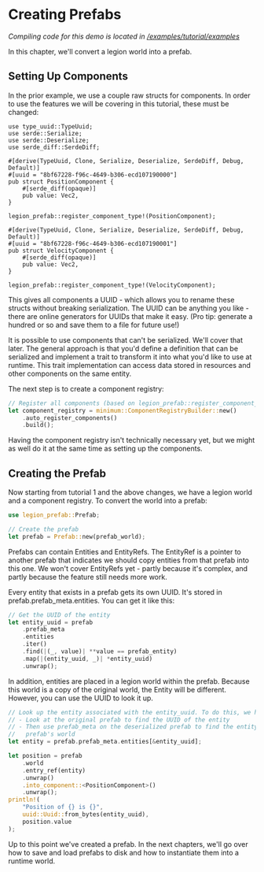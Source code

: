 # Creating Prefabs

*Compiling code for this demo is located in [/examples/tutorial/examples](../../examples/tutorial/examples)*

In this chapter, we'll convert a legion world into a prefab.

## Setting Up Components

In the prior example, we use a couple raw structs for components. In order to use the features we will be covering in
this tutorial, these must be changed:

```
use type_uuid::TypeUuid;
use serde::Serialize;
use serde::Deserialize;
use serde_diff::SerdeDiff;

#[derive(TypeUuid, Clone, Serialize, Deserialize, SerdeDiff, Debug, Default)]
#[uuid = "8bf67228-f96c-4649-b306-ecd107190000"]
pub struct PositionComponent {
    #[serde_diff(opaque)]
    pub value: Vec2,
}

legion_prefab::register_component_type!(PositionComponent);

#[derive(TypeUuid, Clone, Serialize, Deserialize, SerdeDiff, Debug, Default)]
#[uuid = "8bf67228-f96c-4649-b306-ecd107190001"]
pub struct VelocityComponent {
    #[serde_diff(opaque)]
    pub value: Vec2,
}

legion_prefab::register_component_type!(VelocityComponent);
```

This gives all components a UUID - which allows you to rename these structs without breaking serialization. The UUID
can be anything you like - there are online generators for UUIDs that make it easy. (Pro tip: generate a hundred or so
and save them to a file for future use!)

It is possible to use components that can't be serialized. We'll cover that later. The general approach is that you'd
define a definition that can be serialized and implement a trait to transform it into what you'd like to use at runtime.
This trait implementation can access data stored in resources and other components on the same entity.

The next step is to create a component registry:

```rust
// Register all components (based on legion_prefab::register_component_type! macro)
let component_registry = minimum::ComponentRegistryBuilder::new()
    .auto_register_components()
    .build();
```

Having the component registry isn't technically necessary yet, but we might as well do it at the same time as setting
up the components. 

## Creating the Prefab

Now starting from tutorial 1 and the above changes, we have a legion world and a component registry. To convert the
world into a prefab:

```rust
use legion_prefab::Prefab;

// Create the prefab
let prefab = Prefab::new(prefab_world);
```

Prefabs can contain Entities and EntityRefs. The EntityRef is a pointer to another prefab that indicates we should copy
entities from that prefab into this one. We won't cover EntityRefs yet - partly because it's complex, and partly because
the feature still needs more work.

Every entity that exists in a prefab gets its own UUID. It's stored in prefab.prefab_meta.entities. You can get it like
this:

```rust
// Get the UUID of the entity
let entity_uuid = prefab
    .prefab_meta
    .entities
    .iter()
    .find(|(_, value)| **value == prefab_entity)
    .map(|(entity_uuid, _)| *entity_uuid)
    .unwrap();
```

In addition, entities are placed in a legion world within the prefab. Because this world is a copy of the original world,
the Entity will be different. However, you can use the UUID to look it up.

```rust
// Look up the entity associated with the entity_uuid. To do this, we have to:
// - Look at the original prefab to find the UUID of the entity
// - Then use prefab_meta on the deserialized prefab to find the entity in the deserialized
//   prefab's world
let entity = prefab.prefab_meta.entities[&entity_uuid];

let position = prefab
    .world
    .entry_ref(entity)
    .unwrap()
    .into_component::<PositionComponent>()
    .unwrap();
println!(
    "Position of {} is {}",
    uuid::Uuid::from_bytes(entity_uuid),
    position.value
);
```

Up to this point we've created a prefab. In the next chapters, we'll go over how to save and load prefabs to disk and
how to instantiate them into a runtime world. 